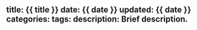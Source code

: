 title: {{ title }}
date: {{ date }}
updated: {{ date }}
categories: 
tags:
description: Brief description.
---
